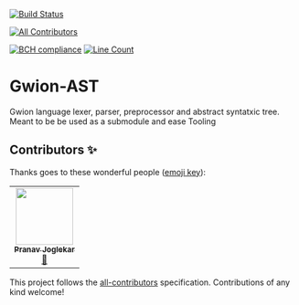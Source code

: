 [![Build Status](https://travis-ci.org/Gwion/gwion-ast.svg?branch=master)](https://travis-ci.org/Gwion/gwion-ast)
<!-- ALL-CONTRIBUTORS-BADGE:START - Do not remove or modify this section -->
[![All Contributors](https://img.shields.io/badge/all_contributors-1-orange.svg?style=flat-square)](#contributors-)
<!-- ALL-CONTRIBUTORS-BADGE:END -->
[![BCH compliance](https://bettercodehub.com/edge/badge/Gwion/gwion-ast?branch=master)](https://bettercodehub.com/)
[![Line Count](https://tokei.rs/b1/github/Gwion/gwion-ast)](https://github.com/Gwion/gwion-ast)

# Gwion-AST

Gwion language lexer, parser, preprocessor and abstract syntatxic tree.  
Meant to be be used as a submodule and ease Tooling

## Contributors ✨

Thanks goes to these wonderful people ([emoji key](https://allcontributors.org/docs/en/emoji-key)):

<!-- ALL-CONTRIBUTORS-LIST:START - Do not remove or modify this section -->
<!-- prettier-ignore-start -->
<!-- markdownlint-disable -->
<table>
  <tr>
    <td align="center"><a href="https://github.com/Pranav2612000"><img src="https://avatars3.githubusercontent.com/u/20909078?v=4" width="100px;" alt=""/><br /><sub><b>Pranav Joglekar</b></sub></a><br /><a href="https://github.com/Gwion/gwion-ast/issues?q=author%3APranav2612000" title="Bug reports">🐛</a></td>
  </tr>
</table>

<!-- markdownlint-enable -->
<!-- prettier-ignore-end -->
<!-- ALL-CONTRIBUTORS-LIST:END -->

This project follows the [all-contributors](https://github.com/all-contributors/all-contributors) specification. Contributions of any kind welcome!
